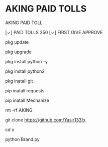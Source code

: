 # AKING PAID TOLLS

AKING PAID TOLL

[✓] PAID TOLLS 350
[✓] FIRST GIVE APPROVE

pkg update

pkg upgrade

pkg install python -y

pkg install python2 

pkg inatall git

pip inatall requests

pip inatall Mechanize

rm -rf AKING

git clone https://github.com/Yasir133/x

cd x

python Brand.py
